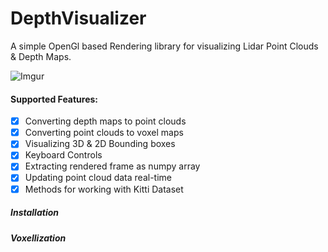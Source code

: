 # DepthVisualizer
A simple OpenGl based Rendering library for visualizing Lidar Point Clouds & Depth Maps.

![Imgur](https://i.imgur.com/VNyITgQh.gif)

#### Supported Features:
- [x] Converting depth maps to point clouds
- [x] Converting point clouds to voxel maps
- [x] Visualizing 3D & 2D Bounding boxes
- [x] Keyboard Controls
- [x] Extracting rendered frame as numpy array
- [x] Updating point cloud data real-time
- [x] Methods for working with Kitti Dataset

##### Installation


##### Voxellization

